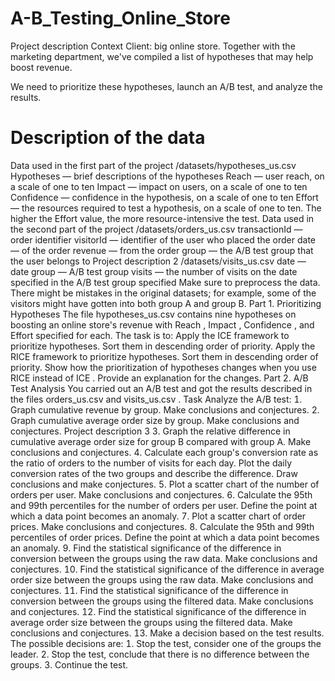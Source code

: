 # A-B_Testing_Online_Store

Project description
Context
Client: big online store. Together with the marketing
department, we've compiled a list of hypotheses that may help boost
revenue.

We need to prioritize these hypotheses, launch an A/B test, and analyze the
results.

# Description of the data
Data used in the first part of the project
/datasets/hypotheses_us.csv
Hypotheses — brief descriptions of the hypotheses
Reach — user reach, on a scale of one to ten
Impact — impact on users, on a scale of one to ten
Confidence — confidence in the hypothesis, on a scale of one to ten
Effort — the resources required to test a hypothesis, on a scale of one to
ten. The higher the Effort value, the more resource-intensive the test.
Data used in the second part of the project
/datasets/orders_us.csv
transactionId — order identifier
visitorId — identifier of the user who placed the order
date — of the order
revenue — from the order
group — the A/B test group that the user belongs to
Project description 2
/datasets/visits_us.csv
date — date
group — A/B test group
visits — the number of visits on the date specified in the A/B test group
specified
Make sure to preprocess the data. There might be mistakes in the original
datasets; for example, some of the visitors might have gotten into both group
A and group B.
Part 1. Prioritizing Hypotheses
The file hypotheses_us.csv contains nine hypotheses on boosting an online
store's revenue with Reach , Impact , Confidence , and Effort specified for each.
The task is to:
Apply the ICE framework to prioritize hypotheses. Sort them in
descending order of priority.
Apply the RICE framework to prioritize hypotheses. Sort them in
descending order of priority.
Show how the prioritization of hypotheses changes when you use RICE
instead of ICE . Provide an explanation for the changes.
Part 2. A/B Test Analysis
You carried out an A/B test and got the results described in the files
orders_us.csv and visits_us.csv .
Task
Analyze the A/B test:
 Graph cumulative revenue by group. Make conclusions and conjectures.
 Graph cumulative average order size by group. Make conclusions and
conjectures.
Project description 3
 Graph the relative difference in cumulative average order size for group B
compared with group A. Make conclusions and conjectures.
 Calculate each group's conversion rate as the ratio of orders to the
number of visits for each day. Plot the daily conversion rates of the two
groups and describe the difference. Draw conclusions and make
conjectures.
 Plot a scatter chart of the number of orders per user. Make conclusions
and conjectures.
 Calculate the 95th and 99th percentiles for the number of orders per user.
Define the point at which a data point becomes an anomaly.
 Plot a scatter chart of order prices. Make conclusions and conjectures.
 Calculate the 95th and 99th percentiles of order prices. Define the point at
which a data point becomes an anomaly.
 Find the statistical significance of the difference in conversion between the
groups using the raw data. Make conclusions and conjectures.
 Find the statistical significance of the difference in average order size
between the groups using the raw data. Make conclusions and conjectures.
 Find the statistical significance of the difference in conversion between the
groups using the filtered data. Make conclusions and conjectures.
 Find the statistical significance of the difference in average order size
between the groups using the filtered data. Make conclusions and
conjectures.
 Make a decision based on the test results. The possible decisions are:
 Stop the test, consider one of the groups the leader.
 Stop the test, conclude that there is no difference between the groups.
 Continue the test.
